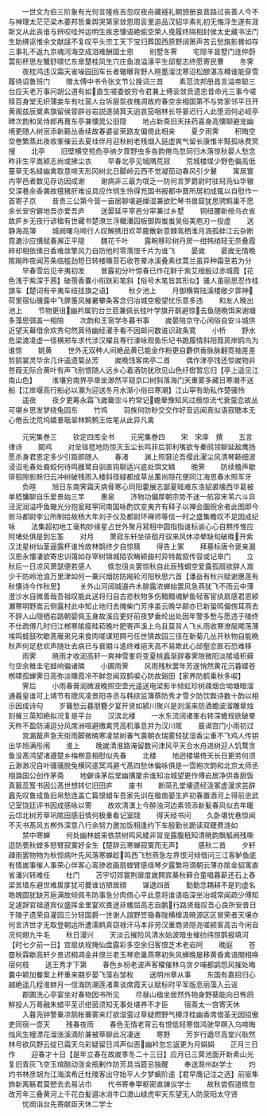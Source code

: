 <!-- { "loadSidebar": true } -->
　　一世文为伯三阶象有光何言隆栋吉忽叹夜舟藏襚礼朝颁册哀音路过丧善人今不与神理太茫茫梁木萎邦哲乗舆哭第家敛恩周衮里追品汉貂华素礼初无悔浮生遂有涯斯文从此丧谁与辨咬哇舛运明生疾忠懐语絶偷空荣人曵履终隔相封侯太史藏书法门生助绋讴惟余文献諡不复叹平头宗工天下宝归葬国西原野阔箫声苦云愁旐影昬如存三事礼不返九京魂河海空成泪难酬国士恩
　　别墅冬霁
　　宅隠羊昙墅门连仲蔚蒿衔杯思左蟹舒啸忆东臯楚桂风生穴庄鱼浪溢濠平生邱壑志终愿寄民曹
　　冬霁
　　夜枕鸿违汉霜天雀噪园回车长者辙曝背野人暄墨溜沈寒沼松醪湛冻樽谁能穿雪履待诏鲁班门
　　赠太傅中书令张文节公挽词三首
　　素范流邦册昌言溢帝聪三台应天老万事问胡公道有如直生嗟委蜕穷令君兼上傅衮敛贲遗忠昔命光三事今嗟赎百身堂无织蒲妾车有吐茵人台坼层氛夜槐凋故府春空余相国第不与势家邻平日开黄阁兹辰奠素旗留侯甞辟谷岩説遂骑箕天逈哀笳咽林长导翣迟行人此堕泪何必岘亭碑次韵和吴侍郎再葺东亭兼懐晁公旧隠
　　地占新斋旧天扶药喜身高懐聊避宠幽境更随人树宻添新籁丛香续故春婆娑荣路友偏倚此相亲
　　夏夕雨霁
　　积晦空空巻繁蒸此夜收峯催云去夏珪伴月迎秋树老残烟入庭虚爽气留长康惟半黠孤咏费冥搜
　　北亭
　　旧壁横空苑危亭纳夕霏野虫多各韵倦鸟忽同归木落惊秋晏人愁念昨非生平嵩颍志尚或拂尘衣
　　早春北亭见城隅荒寂
　　荒城楼堞少野色徧高低蔓草无名緑幽禽取意啼天形冈树北日脚岭云西不觉凝笳动春风引夕鼙
　　寓居寰内宰邑者数见存访因成谢
　　谢病非三最为氓乏一防何言罗爵尉时驻舄凫仙华辙交深巷余香袭故氊猪肝难设具应作悯生怜得充国书报都中葺所居初成辄以自慰作一首寄子京
　　昔贵三公第今营一亩居聊堪避燥湿兼欲贮琴书兽窟犹思骋鹪巢不愿余长安穷僻地吾亦爱吾庐
　　送晏延平宰邑分寜兼过乡墅
　　铜纽腰新绶乌衣省故庐乡无夜行谚楹有世藏书楚潦兰浮檝潘园板御舆蚩蚩吴俗美庖刃一投虚
　　送静海高簿
　　城阙曙乌啼行人叹解携旧欢苹鹿散新意棘鸾栖淮月涵孤蚌江云杂断霓漉沙应搆赋春澥正平隄
　　魏花千叶
　　露畹移珍树丹房一绀帏绡轻无奈叠霞碎却相依傃日香难敛擎风力自防他时零落恨千片为谁飞
　　晏嵗
　　晏嵗无情晩隂飚昨夜闻芳条临槛劲短日转楼曛苔石收苍晕冰溪叠素纹蒿兰虽异种霜至若为分
　　早春雪后见辛夷初发
　　冒霰初分叶惊春已作花鲜于紫艾绶殷过赤城霞【花色浅于紫深于茜】破蓓香嚢小衔趺彩笔斜【俗号木笔皆其形似】骚人虽丽思忍作桂旗车【楚词有辛夷车结挂旗之语】
　　秋夕池上
　　月御横霄陆溪楼敞夕霏神荷里宿仙骥露中飞屏箑风摧暑攀条客念归冶城空极望忧乐意多违
　　和友人晚出池上
　　节物更徂幽衿属钓台兰苕兼佩长桂叶学旗开鹊避惊去鱼随晩饵来谢塘多藻思弭盖一相陪
　　次韵和王宻学冬暮书事
　　嵗晏陪京守心闲俗自安斗城供近望天幕借余欢秀句然萁待幽经濯手看不因邮问数谁识政条寛
　　小桥
　　野水危梁渡凌虚一径横郑车求代涉汉櫂且専行濠咏观鱼乐圮书跪履情斜阳葭菼岸鸥鸟为谁惊
　　姚黄
　　世外无双种人间絶品黄已能金作粉更自麝供香脉脉翻霓袖差差剪鹄裳灵华余几许遥遗菊丛芳
　　嵗晩饯客南亭二首
　　偶作津亭饯还惊嵗物非苍葭无际合黄叶有声飞别恨随人远乡心着酒防犹欣见山色纡辔暂忘归【亭上遥见江南山色】
　　淮壤穷南界亭臯坐渺然平窥京口树斜落海门天重雾多藏日寒潮不送船【江岸堰高行船必以潮为迎送冬月水渐小俗曰寒潮】江山寜有助私作楚骚怜
　　遥夜
　　夜夕更筹永霜飞嵗籥空斗杓常记蟾晕豫知风过鴈惊流弋衰萤恋故丛可堪乡思发梦绕兔园东
　　竹鸡
　　羽族何防眇交交作好音远闻真似语寂聴本无心倦舌沈荒坞嬉羣聒翠林鹪鹩王佐笔从此异凡禽











　　元宪集巻三
　　钦定四库全书
　　元宪集巻四
　　宋　宋庠　撰
　　五言律诗
　　鬬鸡
　　对垒毰毸地防惊灭玉尘长鸣非后郭利嘴欲专秦鸱领聊延敌鹰扬愿杀身君恩定多少引距即随人
　　春渚
　　渊上照奫沦吾缨此濯尘风清琴籁细波浸沼毛春处裔蛟何待鸣雝鹭自驯直钩聊适兴底处饵文鳞
　　晚霁
　　防续檐声歇徘徊隙影賖归云冲树破残雨入楼斜径緑都成草丛薫尚隠花便同江海思春水照军牙
　　负暄
　　旭日东南霁霜天病骨寒心同阳藿展志鄙夏畦难东洛貂裘壊西华葛被单嵇慵聊自乐爱景始三竿
　　惠泉
　　济物功偏厚朝宗势不迷一航容宋苇六斗异泾泥润溢呼鱼辙光分抱瓮畦寕同南国咏酌饮变夷齐有释子以禅会圗贶余者此图即今驸马都尉李公所制绘故杨大年刘子仪及都尉环禅师等信一时之盛集瞻叹不足因成纪咏
　　法集超初地工毫构妙缘星占世外聚月冩相中圆指指谁标谕心心自黙传惟应阿堵处俱是到忘筌
　　对月
　　萧寂东轩坐徘徊月驭来风休凉晕缺旬破晚开紫汉沈星树仙茎逼露杯谁怜故林鹊终夕自惊猜
　　得告上冢
　　拜墓标唐令褒亲漏汉恩永懐凄欲寄忠训蔼如存宰树锦城陌农畴颍曲村异特裁叙传容或记臯门
　　立秋后一日凉风萧瑟便若感人
　　倐忽徂炎罢惊秋自此辰残蜩空爱露孤扇欲辞人嵩少千防岭沧浪万里津如何一乗兴烟防防飚轮河阳秋思六首【潘岳有秋兴赋谢惠莲有秋懐诗今作秋思】
　　关外山河阔城邉卉木腓露浓蝉始罢风急燕犹飞不雨云中薄澄沙水自微善哉吾祖叹能此送将归自古悲秋物多伤黯黯魂鲈鱼轻客宦纨扇感君恩颍瀬寒明野嵩云侧露村此中知止地归去掩柴门芳序虽云晩华颠亦已新蛩鸣偏傍耳燕去不辞人山隠栖岩路朝婴佩玉身故溪应更好前夜梦垂纶出处因年警多慙与愿违于陵终不仕疏傅几时归江桞寒隂瘦畦菘晚叶肥寄声溪上鸟且莫背人飞乆雨收寒潦层飔荡薄埃鸣蛙鼓吹歇髙雁弟兄来食肉嗟谋短闗弓任世猜故园三径在新菊几丛开秋物自能晩秋声何足悲欢声随壮去病已与衰期斗逺终难挹天高不易欺此心邱壑恋匪石恐难移
　　雨霁
　　暁雨才收润高轩一爽神雪峯将变夏桃蠧渐辞春霁隙微阳淡隂墙积藓匀空余稚圭宅蛙响徧诸隣
　　小圃雨霁
　　风雨残秋罢年芳遂悄然黄花沉暮蝶苍桞啸孤蝉霁日高弥淡曛霞冷不鲜忽闻双鹤唳心防故谿田【家养防鹤乗秋多唳】
　　霁后
　　小雨春膏润微波晚照空壶光遥送电梁影半倾虹珍树疎烟合坳塘暗溜通羲皇谁可上靖节有牕风凌景阳寺丞与韩综监簿蔡防秀才雪夕防饮聫诗数十韵以相示因成诗句
　　岁籥愁云暮朋簪夕宴开贤如颍川聚兴是剡溪来防酒蟾波溜雕章烛刻催三英知絶拟况复是平台
　　汉滨北楼
　　一水东流阔诸峯右转深蟾规欲破晕天杵不盈防浦逗分风席洲喧避缴禽凭高机事息并为汉川隂
　　晨谒宫门小雨初过
　　宫漏籖声急天街雨脚微暁寒凌禁树春气裛朝衣瑞雾轻犹湿香尘重不飞鸡人传钥出华旭满彤闱
　　淮上
　　晚嵗清淮路淹留数问津风平天合水舟进树迎人饥鹜贪鱼没髙鸿望渚遵楚乡梅栁意相慰似先春
　　北楼
　　地迥楼堪倚天长日更劳何须云渺渺况自叶骚骚脱兔横冈逺冥鸿避弋髙四愁休徧咏俱是一霑袍次韵和北京太师丞相潞国公创作茅斋
　　地僻诛茅后堂幽搆厦余谁知冶城望更作傅岩居净供香厨饭真籖蕊笈书因公髙世想转忆旧田庐
　　废书
　　断简孔堂壊遗经汲冢虚漫求芸辟蠧先叹鲁成鱼旧帛愁连盖亡篇恨蜡车吾家先训在楹凿晏生庐初春置酒河上得前忠武记室饶廷评书因成感咏以寄
　　故欢清潩上今醉浊河边素领添新髪春风似去年暖云邙北树芳草巩隂田感旧情何极重看记室牋
　　得天经书问
　　久卧堪忧巷惊闻不灭书髙风五栁外深意八行余努力邀加饭相逢约下车殷勤长跪读双睫费涟如
　　禁中寒蝉
　　何处幽林蜕来依禁树鸣风緌非冐宠露腹秖知清暁韵飘觚阙残嘶逗防甍秋螳多怒臂寂寞好全生【楚辞云寒蝉寂寞而无声】
　　感秋二首
　　夕轩疎雨罢物物为秋惊病叶先风落寒蝉趁鸣西飞愁燕急左界恨河倾借问三江客鲈鱼底有情嵗事催人事荣心伴客心鸾骖收画扇螳臂感瑶琴夕露繁将滴朝云薄亦隂金貂寓直省潘兴转难任
　　杜门
　　苫宇切郊寰荆扉度嵗闗宾綦秋藓合童唱暮薪还石上舂梁苦墙东避世难扊扅犹可爨谁访陋居顔
　　谋退四首
　　勤勤念耦耕不是钓虚名皓魄圆犹缺芳巵满故倾佩韦防事急分肉倚心平此意将谁语临深坐冶城常闻疏少傅知足遽辞官祖道宾仪盛挥金里宴欢畏途非蠖屈高志自鹏行路贤哉叹吾心良所安昔日于陵子遗荣自灌园三分轻国爵一世谢人諠野笠锄春陇横橰汲暁源区区冒荣者天壌亦何言济世才无取登朝运所遭濡鹈真窃禄汗马本非劳汉重商贤隠尧嗟颍客高古今闲自况何翅九牛毛
　　秋日漫兴
　　天淡云摧险风清水始波暗虫催纺纬惊鹊报填河【时七夕前一日】宫扇纨规掩仙盘露彩多空余归客恨芝术老岩阿
　　晚庭
　　苍霤秋霖歇高轩夕景迟桐凋金井恨兰老玉琴悲巢燕寒初失风蝉晚屡移黄昏禽语閙相唤宿何枝
　　送王秀才下第
　　春色乡枌老波声客櫂催林乌贪夕哺都鹢怨风摧处晦嚢中颖加餐案上杯重来期岁晏飞藻右邹枚
　　送明州章从事
　　东国有嘉招归心越絶遥几程淮蚌月一信海防潮莲渚熏谈席霞天认赋标时平军版息丽藻入云谣
　　郡圃洗心亭宴坐对春物因书所见
　　尽昼山楹坐居然外物身野葵能向日怖鸽觧投人万蕚融朱蜡平芜识绀茵须知无事处堪养不才臣
　　宿斋太一宫寄天休
　　入暮凫钟警乗凉鹄帐褰雾来灯欲湿萤过草疑燃野气樽浮桂幽香席借荃无因招傲吏同宿一壶天
　　残春夜雨
　　春色无情老宵云有恨低轻寒借鸿驶早暝入乌啼晦烛风生幔漂花溜涨溪滴阶兼被草聊此况凄迷
　　寒野
　　芳岁行遒尽高堂兴耿然林号欲风野云绽已霜天乌彩疑留日鸿声似恶幽衿忽忘返更为月娟娟
　　正月三日作
　　迎春才十日【是年立春在故嵗季冬二十三日】应月已三蓂池面开新素山光复旧青灰飞空玉琯醅动涨金瓶剰作防芳具当筵忌独醒
　　奉送滁州赵学士
　　灼灼书林彦胡为江海滨希迁杜陵客出守始平人夕梦螭阶逺【君早膺记注之选】前驱隼斾新离觞君莫愬去去易沾巾
　　代书寄奉寕枢密直諌议学士
　　故秋尝假道倐忽改芳年三叠黄河上千花白髪邉冰消牛口渡山緑虎牢天东望无人防荥阳太守贤
　　忧阕诣台先寄献臣天休二学士
